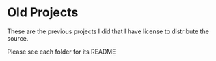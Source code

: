 # Old Projects

These are the previous projects I did that I have license to distribute the source.

Please see each folder for its README
